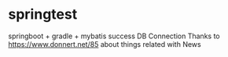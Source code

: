 # springtest
springboot + gradle + mybatis
success DB Connection 
Thanks to https://www.donnert.net/85 
about things related with News 
